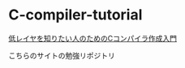 # C-compiler-tutorial
[低レイヤを知りたい人のためのCコンパイラ作成入門](https://www.sigbus.info/compilerbook)
<br>

こちらのサイトの勉強リポジトリ
